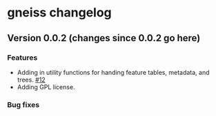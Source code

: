 # gneiss changelog

## Version 0.0.2  (changes since 0.0.2 go here)

### Features
* Adding in utility functions for handing feature tables, metadata, and trees. [#12](https://github.com/biocore/gneiss/pull/12)
* Adding GPL license.

### Bug fixes
